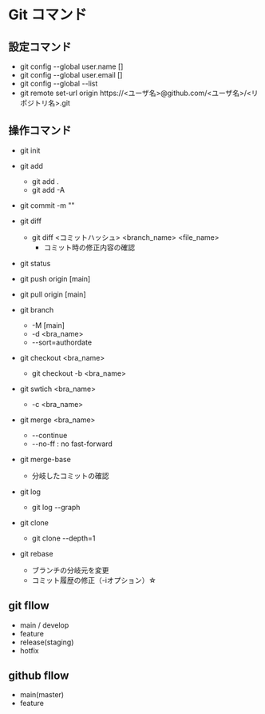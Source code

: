 # Git コマンド

## 設定コマンド

- git config --global user.name []
- git config --global user.email []
- git config --global --list
- git remote set-url origin https://<ユーザ名>@github.com/<ユーザ名>/<リポジトリ名>.git

## 操作コマンド

- git init 

- git add
  - git add .
  - git add -A

- git commit -m ""

- git diff
  - git diff <コミットハッシュ> <branch_name> <file_name>
    - コミット時の修正内容の確認

- git status

- git push origin [main]
- git pull origin [main]

- git branch
  - -M [main]
  - -d <bra_name>
  - --sort=authordate

- git checkout <bra_name>
  - git checkout -b <bra_name>

- git swtich <bra_name>
  - -c <bra_name>

- git merge <bra_name>
  - --continue
  - --no-ff : no fast-forward

- git merge-base <branch1> <brnach2>
  - 分岐したコミットの確認

- git log
  - git log --graph

- git clone 
  - git clone --depth=1

- git rebase
  - ブランチの分岐元を変更
  - コミット履歴の修正（-iオプション）☆


## git fllow

- main / develop
- feature
- release(staging)
- hotfix

## github fllow

- main(master)
- feature